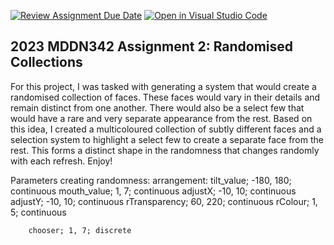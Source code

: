 [![Review Assignment Due Date](https://classroom.github.com/assets/deadline-readme-button-8d59dc4de5201274e310e4c54b9627a8934c3b88527886e3b421487c677d23eb.svg)](https://classroom.github.com/a/TMOxyln0)
[![Open in Visual Studio Code](https://classroom.github.com/assets/open-in-vscode-c66648af7eb3fe8bc4f294546bfd86ef473780cde1dea487d3c4ff354943c9ae.svg)](https://classroom.github.com/online_ide?assignment_repo_id=10679852&assignment_repo_type=AssignmentRepo)
## 2023 MDDN342 Assignment 2: Randomised Collections
For this project, I was tasked with generating a system that would create a randomised collection of faces. These faces would vary in their details and remain distinct from one another. There would also be a select few that would have a rare and very separate appearance from the rest. Based on this idea, I created a multicoloured collection of subtly different faces and a selection system to highlight a select few to create a separate face from the rest. This forms a distinct shape in the randomness that changes randomly with each refresh. Enjoy!

Parameters creating randomness:
    arrangement:
        tilt_value; -180, 180; continuous
        mouth_value; 1, 7; continuous
        adjustX; -10, 10; continuous
        adjustY; -10, 10; continuous
        rTransparency; 60, 220; continuous
        rColour; 1, 5; continuous

        chooser; 1, 7; discrete
